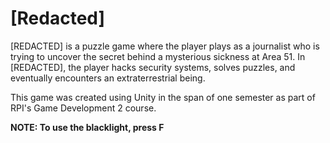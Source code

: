 # [Redacted]

[REDACTED] is a puzzle game where the player plays as a journalist who is trying to uncover the secret behind a mysterious sickness at Area 51. In [REDACTED], the player hacks security systems, solves puzzles, and eventually encounters an extraterrestrial being.

This game was created using Unity in the span of one semester as part of RPI's Game Development 2 course.

__NOTE: To use the blacklight, press F__
